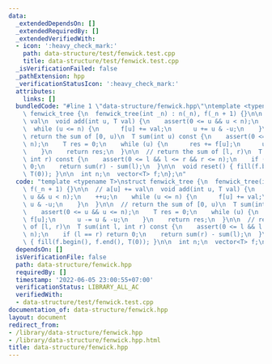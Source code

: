 ```yaml
---
data:
  _extendedDependsOn: []
  _extendedRequiredBy: []
  _extendedVerifiedWith:
  - icon: ':heavy_check_mark:'
    path: data-structure/test/fenwick.test.cpp
    title: data-structure/test/fenwick.test.cpp
  _isVerificationFailed: false
  _pathExtension: hpp
  _verificationStatusIcon: ':heavy_check_mark:'
  attributes:
    links: []
  bundledCode: "#line 1 \"data-structure/fenwick.hpp\"\ntemplate <typename T>\nstruct\
    \ fenwick_tree {\n  fenwick_tree(int _n) : n(_n), f(_n + 1) {}\n\n  // a[u] +=\
    \ val\n  void add(int u, T val) {\n    assert(0 <= u && u < n);\n    ++u;\n  \
    \  while (u <= n) {\n      f[u] += val;\n      u += u & -u;\n    }\n  }\n\n  //\
    \ return the sum of [0, u)\n  T sum(int u) const {\n    assert(0 <= u && u <=\
    \ n);\n    T res = 0;\n    while (u) {\n      res += f[u];\n      u -= u & -u;\n\
    \    }\n    return res;\n  }\n\n  // return the sum of [l, r)\n  T sum(int l,\
    \ int r) const {\n    assert(0 <= l && l <= r && r <= n);\n    if (l == r) return\
    \ 0;\n    return sum(r) - sum(l);\n  }\n\n  void reset() { fill(f.begin(), f.end(),\
    \ T(0)); }\n\n  int n;\n  vector<T> f;\n};\n"
  code: "template <typename T>\nstruct fenwick_tree {\n  fenwick_tree(int _n) : n(_n),\
    \ f(_n + 1) {}\n\n  // a[u] += val\n  void add(int u, T val) {\n    assert(0 <=\
    \ u && u < n);\n    ++u;\n    while (u <= n) {\n      f[u] += val;\n      u +=\
    \ u & -u;\n    }\n  }\n\n  // return the sum of [0, u)\n  T sum(int u) const {\n\
    \    assert(0 <= u && u <= n);\n    T res = 0;\n    while (u) {\n      res +=\
    \ f[u];\n      u -= u & -u;\n    }\n    return res;\n  }\n\n  // return the sum\
    \ of [l, r)\n  T sum(int l, int r) const {\n    assert(0 <= l && l <= r && r <=\
    \ n);\n    if (l == r) return 0;\n    return sum(r) - sum(l);\n  }\n\n  void reset()\
    \ { fill(f.begin(), f.end(), T(0)); }\n\n  int n;\n  vector<T> f;\n};"
  dependsOn: []
  isVerificationFile: false
  path: data-structure/fenwick.hpp
  requiredBy: []
  timestamp: '2022-06-05 23:00:55+07:00'
  verificationStatus: LIBRARY_ALL_AC
  verifiedWith:
  - data-structure/test/fenwick.test.cpp
documentation_of: data-structure/fenwick.hpp
layout: document
redirect_from:
- /library/data-structure/fenwick.hpp
- /library/data-structure/fenwick.hpp.html
title: data-structure/fenwick.hpp
---
```

